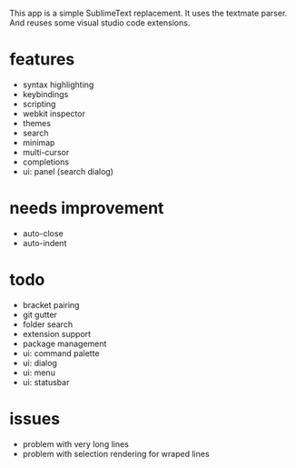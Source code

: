 This app is a simple SublimeText replacement.
It uses the textmate parser. And reuses some visual studio code extensions.

# features
* syntax highlighting
* keybindings
* scripting
* webkit inspector
* themes
* search
* minimap
* multi-cursor
* completions
* ui: panel (search dialog)

# needs improvement
* auto-close
* auto-indent

# todo
* bracket pairing
* git gutter
* folder search
* extension support
* package management
* ui: command palette
* ui: dialog
* ui: menu
* ui: statusbar

# issues
* problem with very long lines
* problem with selection rendering for wraped lines